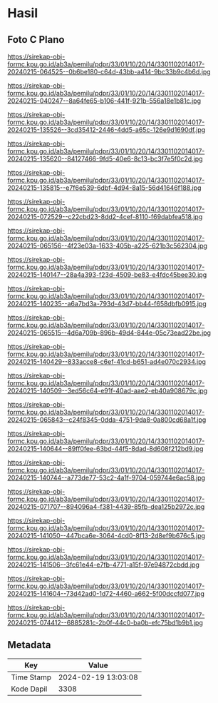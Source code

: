 # Hasil

## Foto C Plano

https://sirekap-obj-formc.kpu.go.id/ab3a/pemilu/pdpr/33/01/10/20/14/3301102014017-20240215-064525--0b6be180-c64d-43bb-a414-9bc33b9c4b6d.jpg

https://sirekap-obj-formc.kpu.go.id/ab3a/pemilu/pdpr/33/01/10/20/14/3301102014017-20240215-040247--8a64fe65-b106-441f-921b-556a18e1b81c.jpg

https://sirekap-obj-formc.kpu.go.id/ab3a/pemilu/pdpr/33/01/10/20/14/3301102014017-20240215-135526--3cd35412-2446-4dd5-a65c-126e9d1690df.jpg

https://sirekap-obj-formc.kpu.go.id/ab3a/pemilu/pdpr/33/01/10/20/14/3301102014017-20240215-135620--84127466-9fd5-40e6-8c13-bc3f7e5f0c2d.jpg

https://sirekap-obj-formc.kpu.go.id/ab3a/pemilu/pdpr/33/01/10/20/14/3301102014017-20240215-135815--e7f6e539-6dbf-4d94-8a15-56d41646f188.jpg

https://sirekap-obj-formc.kpu.go.id/ab3a/pemilu/pdpr/33/01/10/20/14/3301102014017-20240215-072529--c22cbd23-8dd2-4cef-8110-f69dabfea518.jpg

https://sirekap-obj-formc.kpu.go.id/ab3a/pemilu/pdpr/33/01/10/20/14/3301102014017-20240215-065156--4f23e03a-1633-405b-a225-621b3c562304.jpg

https://sirekap-obj-formc.kpu.go.id/ab3a/pemilu/pdpr/33/01/10/20/14/3301102014017-20240215-140147--28a4a393-f23d-4509-be83-e4fdc45bee30.jpg

https://sirekap-obj-formc.kpu.go.id/ab3a/pemilu/pdpr/33/01/10/20/14/3301102014017-20240215-140235--a6a7bd3a-793d-43d7-bb44-f658dbfb0915.jpg

https://sirekap-obj-formc.kpu.go.id/ab3a/pemilu/pdpr/33/01/10/20/14/3301102014017-20240215-065515--4d6a709b-896b-49d4-844e-05c73ead22be.jpg

https://sirekap-obj-formc.kpu.go.id/ab3a/pemilu/pdpr/33/01/10/20/14/3301102014017-20240215-140429--833acce8-c6ef-41cd-b651-ad4e070c2934.jpg

https://sirekap-obj-formc.kpu.go.id/ab3a/pemilu/pdpr/33/01/10/20/14/3301102014017-20240215-140509--3ed56c64-e91f-40ad-aae2-eb40a908679c.jpg

https://sirekap-obj-formc.kpu.go.id/ab3a/pemilu/pdpr/33/01/10/20/14/3301102014017-20240215-065843--c24f8345-0dda-4751-9da8-0a800cd68a1f.jpg

https://sirekap-obj-formc.kpu.go.id/ab3a/pemilu/pdpr/33/01/10/20/14/3301102014017-20240215-140644--89ff0fee-63bd-44f5-8dad-8d608f212bd9.jpg

https://sirekap-obj-formc.kpu.go.id/ab3a/pemilu/pdpr/33/01/10/20/14/3301102014017-20240215-140744--a773de77-53c2-4a1f-9704-059744e6ac58.jpg

https://sirekap-obj-formc.kpu.go.id/ab3a/pemilu/pdpr/33/01/10/20/14/3301102014017-20240215-071707--894096a4-f381-4439-85fb-dea125b2972c.jpg

https://sirekap-obj-formc.kpu.go.id/ab3a/pemilu/pdpr/33/01/10/20/14/3301102014017-20240215-141050--447bca6e-3064-4cd0-8f13-2d8ef9b676c5.jpg

https://sirekap-obj-formc.kpu.go.id/ab3a/pemilu/pdpr/33/01/10/20/14/3301102014017-20240215-141506--3fc61e44-e7fb-4771-a15f-97e94872cbdd.jpg

https://sirekap-obj-formc.kpu.go.id/ab3a/pemilu/pdpr/33/01/10/20/14/3301102014017-20240215-141604--73d42ad0-1d72-4460-a662-5f00dccfd077.jpg

https://sirekap-obj-formc.kpu.go.id/ab3a/pemilu/pdpr/33/01/10/20/14/3301102014017-20240215-074412--6885281c-2b0f-44c0-ba0b-efc75bd1b9b1.jpg


## Metadata

| Key        | Value               |
| ---------- | ------------------- |
| Time Stamp | 2024-02-19 13:03:08 |
| Kode Dapil | 3308                |



